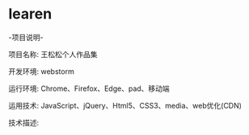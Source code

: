 # learen

-项目说明-

项目名称: 王松松个人作品集

开发环境: webstorm

运行环境: Chrome、Firefox、Edge、pad、移动端

运用技术: JavaScript、jQuery、Html5、CSS3、media、web优化(CDN)

技术描述:
